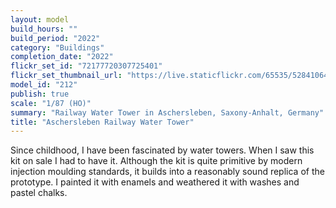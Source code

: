 ```yaml
---
layout: model
build_hours: ""
build_period: "2022"
category: "Buildings"
completion_date: "2022"
flickr_set_id: "72177720307725401"
flickr_set_thumbnail_url: "https://live.staticflickr.com/65535/52841064735_1657dd79e9_m.jpg"
model_id: "212"
publish: true
scale: "1/87 (HO)"
summary: "Railway Water Tower in Aschersleben, Saxony-Anhalt, Germany"
title: "Aschersleben Railway Water Tower"
---
```


Since childhood, I have been fascinated by water towers. When I saw this kit on sale I had to have it. Although the kit is quite primitive by modern injection moulding standards, it builds into a reasonably sound replica of the prototype. I painted it with enamels and weathered it with washes and pastel chalks.
